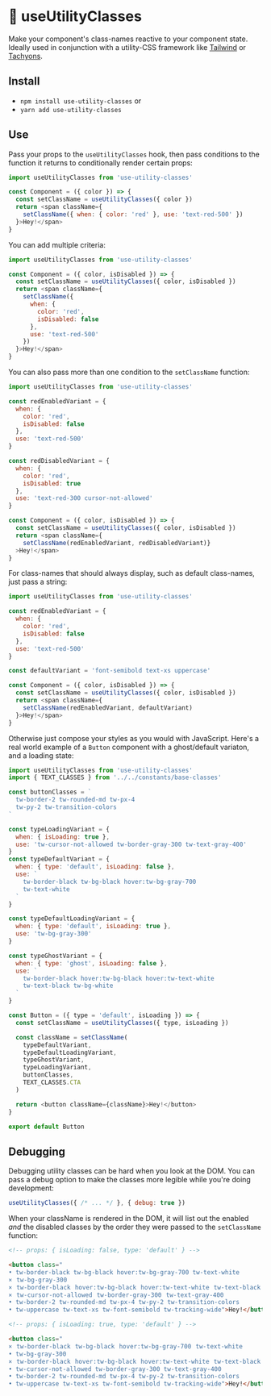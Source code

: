 # 🧱 useUtilityClasses 

Make your component's class-names reactive to your component state. Ideally used in conjunction with a utility-CSS framework like [Tailwind](https://tailwindcss.com/) or [Tachyons](https://tachyons.io/).

## Install

- `npm install use-utility-classes` or
- `yarn add use-utility-classes`

## Use

Pass your props to the `useUtilityClasses` hook, then pass conditions to the function it returns to conditionally render certain props:

```javascript
import useUtilityClasses from 'use-utility-classes'

const Component = ({ color }) => {
  const setClassName = useUtilityClasses({ color })
  return <span className={
    setClassName({ when: { color: 'red' }, use: 'text-red-500' })
  }>Hey!</span>
}
```

You can add multiple criteria:

```javascript
import useUtilityClasses from 'use-utility-classes'

const Component = ({ color, isDisabled }) => {
  const setClassName = useUtilityClasses({ color, isDisabled })
  return <span className={
    setClassName({
      when: {
        color: 'red',
        isDisabled: false
      },
      use: 'text-red-500'
    })
  }>Hey!</span>
}
```

You can also pass more than one condition to the `setClassName` function:

```javascript
import useUtilityClasses from 'use-utility-classes'

const redEnabledVariant = {
  when: {
    color: 'red',
    isDisabled: false
  },
  use: 'text-red-500'
}

const redDisabledVariant = {
  when: {
    color: 'red',
    isDisabled: true
  },
  use: 'text-red-300 cursor-not-allowed'
}

const Component = ({ color, isDisabled }) => {
  const setClassName = useUtilityClasses({ color, isDisabled })
  return <span className={
    setClassName(redEnabledVariant, redDisabledVariant)}
  >Hey!</span>
}
```

For class-names that should always display, such as default class-names, just pass a string:

```javascript
import useUtilityClasses from 'use-utility-classes'

const redEnabledVariant = {
  when: {
    color: 'red',
    isDisabled: false
  },
  use: 'text-red-500'
}

const defaultVariant = 'font-semibold text-xs uppercase'

const Component = ({ color, isDisabled }) => {
  const setClassName = useUtilityClasses({ color, isDisabled })
  return <span className={
    setClassName(redEnabledVariant, defaultVariant)
  }>Hey!</span>
}
```

Otherwise just compose your styles as you would with JavaScript. Here's a real world example of a `Button` component with a ghost/default variaton, and a loading state:

```javascript
import useUtilityClasses from 'use-utility-classes'
import { TEXT_CLASSES } from '../../constants/base-classes'

const buttonClasses = `
  tw-border-2 tw-rounded-md tw-px-4
  tw-py-2 tw-transition-colors
`

const typeLoadingVariant = {
  when: { isLoading: true },
  use: 'tw-cursor-not-allowed tw-border-gray-300 tw-text-gray-400'
}
const typeDefaultVariant = {
  when: { type: 'default', isLoading: false },
  use: `
    tw-border-black tw-bg-black hover:tw-bg-gray-700
    tw-text-white
  `
}

const typeDefaultLoadingVariant = {
  when: { type: 'default', isLoading: true },
  use: 'tw-bg-gray-300'
}

const typeGhostVariant = {
  when: { type: 'ghost', isLoading: false },
  use: `
    tw-border-black hover:tw-bg-black hover:tw-text-white
    tw-text-black tw-bg-white
  `
}

const Button = ({ type = 'default', isLoading }) => {
  const setClassName = useUtilityClasses({ type, isLoading })

  const className = setClassName(
    typeDefaultVariant,
    typeDefaultLoadingVariant,
    typeGhostVariant,
    typeLoadingVariant,
    buttonClasses,
    TEXT_CLASSES.CTA
  )

  return <button className={className}>Hey!</button>
}

export default Button
```

## Debugging

Debugging utility classes can be hard when you look at the DOM. You can pass a debug option to make the classes more legible while you're doing development:

```javascript
useUtilityClasses({ /* ... */ }, { debug: true })
```

When your className is rendered in the DOM, it will list out the enabled *and* the disabled classes by the order they were passed to the `setClassName` function:

```html
<!-- props: { isLoading: false, type: 'default' } -->

<button class="
• tw-border-black tw-bg-black hover:tw-bg-gray-700 tw-text-white
×⠀tw-bg-gray-300
×⠀tw-border-black⠀hover:tw-bg-black⠀hover:tw-text-white⠀tw-text-black⠀tw-bg-white
×⠀tw-cursor-not-allowed⠀tw-border-gray-300⠀tw-text-gray-400
• tw-border-2 tw-rounded-md tw-px-4 tw-py-2 tw-transition-colors
• tw-uppercase tw-text-xs tw-font-semibold tw-tracking-wide">Hey!</button>

<!-- props: { isLoading: true, type: 'default' } -->

<button class="
×⠀tw-border-black⠀tw-bg-black⠀hover:tw-bg-gray-700⠀tw-text-white
• tw-bg-gray-300
×⠀tw-border-black⠀hover:tw-bg-black⠀hover:tw-text-white⠀tw-text-black⠀tw-bg-white
• tw-cursor-not-allowed tw-border-gray-300 tw-text-gray-400
• tw-border-2 tw-rounded-md tw-px-4 tw-py-2 tw-transition-colors
• tw-uppercase tw-text-xs tw-font-semibold tw-tracking-wide">Hey!</button>
```
